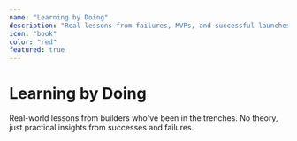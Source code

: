 ```yaml
---
name: "Learning by Doing"
description: "Real lessons from failures, MVPs, and successful launches"
icon: "book"
color: "red"
featured: true
---
```


# Learning by Doing

Real-world lessons from builders who've been in the trenches. No theory, just practical insights from successes and failures.